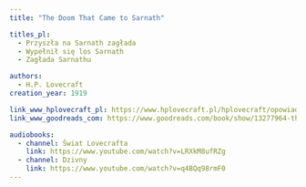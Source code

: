 ```yaml
---
title: "The Doom That Came to Sarnath"

titles_pl:
  - Przyszła na Sarnath zagłada
  - Wypełnił się los Sarnath
  - Zagłada Sarnathu

authors:
  - H.P. Lovecraft
creation_year: 1919

link_www_hplovecraft_pl: https://www.hplovecraft.pl/hplovecraft/opowiadania-nowele-powiesci/the-doom-that-came-to-sarnath/
link_www_goodreads_com: https://www.goodreads.com/book/show/13277964-the-doom-that-came-to-sarnath

audiobooks:
  - channel: Świat Lovecrafta
    link: https://www.youtube.com/watch?v=LRXkM8ufRZg
  - channel: Dzivny
    link: https://www.youtube.com/watch?v=q4BQq98rmF0
---
```


